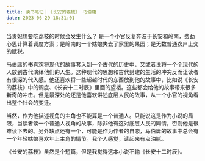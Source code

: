 ```yaml
---
title: 读书笔记｜《长安的荔枝》 马伯庸
date: 2023-06-29 18:31:01
---
```


当贵妃想要吃荔枝的时候会发生什么？ 是一个小官反复奔波于长安和岭南，费劲心思计算着调度方案；是岭南的一个姑娘失去了家里的果园；是无数普通农户上交的赋税。

马伯庸的书喜欢将现代的故事套入到一个古代的历史中，又或者说将一个个现代的人放到古代演绎他们的人生。这种现代的思想和古代封建的生活的冲突反而让读者有很深的代入感。他还喜欢将一些超越时代的东西放到他的故事中，比如说《长安的荔枝》中的调度、《长安十二时辰》里面的望楼。这些都会给他的故事带来很多新奇的冲击。但是最深处的还是他喜欢讲述底层人民的故事，从一个小官的视角看出整个社会的变迁。

当然，作为他描述视角的主角也不能算是一个普通人。只能说这是作为小说的局限，当读者读一个普通人视角的故事，除非他有这对底层人民的同情，否则他是很难读下去的。另外缺点还有一个，可能是作为作者的自恋，马伯庸的故事中总会有一个年轻姑娘喜欢年上主角的情节。我个人感觉，读起来有点油腻。

《长安的荔枝》虽然是个短篇，但是我觉得这本小说不输《长安十二时辰》。
